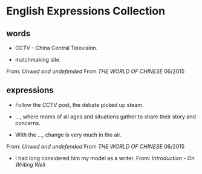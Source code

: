 # English Expressions Collection

## words

- CCTV - China Central Television.

- matchmaking site.

From: *Unwed and undefended* From *THE WORLD OF CHINESE* 06/2015

## expressions

- Follow the CCTV post, the debate picked up steam.

- ..., where moms of all ages and situations gather to share their story and concerns.

- With the ..., change is very much in the air.

From: *Unwed and undefended* From *THE WORLD OF CHINESE* 06/2015

- I had long considered him my model as a writer.
From: *Introduction* - *On Writing Well*